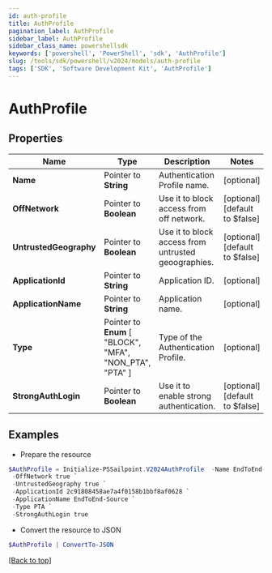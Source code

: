 ```yaml
---
id: auth-profile
title: AuthProfile
pagination_label: AuthProfile
sidebar_label: AuthProfile
sidebar_class_name: powershellsdk
keywords: ['powershell', 'PowerShell', 'sdk', 'AuthProfile'] 
slug: /tools/sdk/powershell/v2024/models/auth-profile
tags: ['SDK', 'Software Development Kit', 'AuthProfile']
---
```



# AuthProfile

## Properties

Name | Type | Description | Notes
------------ | ------------- | ------------- | -------------
**Name** |  Pointer to **String** | Authentication Profile name. | [optional] 
**OffNetwork** |  Pointer to **Boolean** | Use it to block access from off network. | [optional] [default to $false]
**UntrustedGeography** |  Pointer to **Boolean** | Use it to block access from untrusted geoographies. | [optional] [default to $false]
**ApplicationId** |  Pointer to **String** | Application ID. | [optional] 
**ApplicationName** |  Pointer to **String** | Application name. | [optional] 
**Type** |  Pointer to  **Enum** [  "BLOCK",    "MFA",    "NON_PTA",    "PTA" ] | Type of the Authentication Profile. | [optional] 
**StrongAuthLogin** |  Pointer to **Boolean** | Use it to enable strong authentication. | [optional] [default to $false]

## Examples

- Prepare the resource
```powershell
$AuthProfile = Initialize-PSSailpoint.V2024AuthProfile  -Name EndToEnd-Profile `
 -OffNetwork true `
 -UntrustedGeography true `
 -ApplicationId 2c91808458ae7a4f0158b1bbf8af0628 `
 -ApplicationName EndToEnd-Source `
 -Type PTA `
 -StrongAuthLogin true
```

- Convert the resource to JSON
```powershell
$AuthProfile | ConvertTo-JSON
```


[[Back to top]](#) 

